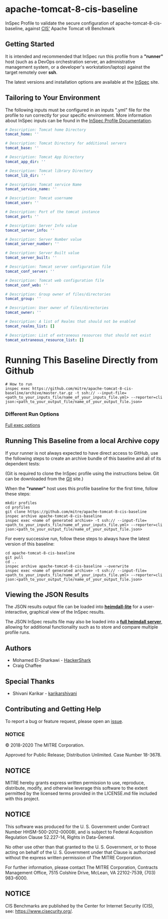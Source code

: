 # apache-tomcat-8-cis-baseline

InSpec Profile to validate the secure configuration of apache-tomcat-8-cis-baseline, against [CIS'](https://www.cisecurity.org/cis-benchmarks/) Apache Tomcat v8 Benchmark

## Getting Started  
It is intended and recommended that InSpec run this profile from a __"runner"__ host (such as a DevOps orchestration server, an administrative management system, or a developer's workstation/laptop) against the target remotely over __ssh__.

The latest versions and installation options are available at the [InSpec](http://inspec.io/) site.

## Tailoring to Your Environment
The following inputs must be configured in an inputs ".yml" file for the profile to run correctly for your specific environment. More information about InSpec inputs can be found in the [InSpec Profile Documentation](https://www.inspec.io/docs/reference/profiles/).

```yaml
# Description: Tomcat home Directory
tomcat_home: ''

# Description: Tomcat Directory for additional servers
tomcat_base: ''

# Description: Tomcat App Directory
tomcat_app_dir: ''

# Description: Tomcat library Directory
tomcat_lib_dir: ''

# Description: Tomcat service Name
tomcat_service_name: ''

# Description: Tomcat username
tomcat_user: ''

# Description: Port of the tomcat instance
tomcat_port: ''

# Description: Server Info value
tomcat_server_info: ''

# Description: Server Number value
tomcat_server_number: ''

# Description: Server Built value
tomcat_server_built: ''

# Description: Tomcat server configuration file
tomcat_conf_server: ''

# Description: Tomcat web configuration file
tomcat_conf_web: ''

# Description: Group owner of files/directories
tomcat_group: ''

# Description: User owner of files/directories
tomcat_owner: ''

# Description: A list of Realms that should not be enabled
tomcat_realms_list: []

# Description: List of extraneous resources that should not exist
tomcat_extraneous_resource_list: []
```

# Running This Baseline Directly from Github

```
# How to run
inspec exec https://github.com/mitre/apache-tomcat-8-cis-baseline/archive/master.tar.gz -t ssh:// --input-file=<path_to_your_inputs_file/name_of_your_inputs_file.yml> --reporter=cli json:<path_to_your_output_file/name_of_your_output_file.json>
```

### Different Run Options

  [Full exec options](https://docs.chef.io/inspec/cli/#options-3)

## Running This Baseline from a local Archive copy 

If your runner is not always expected to have direct access to GitHub, use the following steps to create an archive bundle of this baseline and all of its dependent tests:

(Git is required to clone the InSpec profile using the instructions below. Git can be downloaded from the [Git](https://git-scm.com/book/en/v2/Getting-Started-Installing-Git) site.)

When the __"runner"__ host uses this profile baseline for the first time, follow these steps: 

```
mkdir profiles
cd profiles
git clone https://github.com/mitre/apache-tomcat-8-cis-baseline
inspec archive apache-tomcat-8-cis-baseline
inspec exec <name of generated archive> -t ssh:// --input-file=<path_to_your_inputs_file/name_of_your_inputs_file.yml> --reporter=cli json:<path_to_your_output_file/name_of_your_output_file.json>
```
For every successive run, follow these steps to always have the latest version of this baseline:

```
cd apache-tomcat-8-cis-baseline
git pull
cd ..
inspec archive apache-tomcat-8-cis-baseline --overwrite
inspec exec <name of generated archive> -t ssh:// --input-file=<path_to_your_inputs_file/name_of_your_inputs_file.yml> --reporter=cli json:<path_to_your_output_file/name_of_your_output_file.json>
```

## Viewing the JSON Results

The JSON results output file can be loaded into __[heimdall-lite](https://heimdall-lite.mitre.org/)__ for a user-interactive, graphical view of the InSpec results. 

The JSON InSpec results file may also be loaded into a __[full heimdall server](https://github.com/mitre/heimdall)__, allowing for additional functionality such as to store and compare multiple profile runs.

## Authors
* Mohamed El-Sharkawi - [HackerShark](https://github.com/HackerShark)
* Craig Chaffee

## Special Thanks 
* Shivani Karikar - [karikarshivani](https://github.com/karikarshivani)

## Contributing and Getting Help
To report a bug or feature request, please open an [issue](https://github.com/mitre/apache-tomcat-8-cis-baseline/issues/new).

### NOTICE

© 2018-2020 The MITRE Corporation.

Approved for Public Release; Distribution Unlimited. Case Number 18-3678.

## NOTICE

MITRE hereby grants express written permission to use, reproduce, distribute, modify, and otherwise leverage this software to the extent permitted by the licensed terms provided in the LICENSE.md file included with this project.

## NOTICE  

This software was produced for the U. S. Government under Contract Number HHSM-500-2012-00008I, and is subject to Federal Acquisition Regulation Clause 52.227-14, Rights in Data-General.    

No other use other than that granted to the U. S. Government, or to those acting on behalf of the U. S. Government under that Clause is authorized without the express written permission of The MITRE Corporation.  

For further information, please contact The MITRE Corporation, Contracts Management Office, 7515 Colshire Drive, McLean, VA  22102-7539, (703) 983-6000.  

## NOTICE

CIS Benchmarks are published by the Center for Internet Security (CIS), see: https://www.cisecurity.org/.
